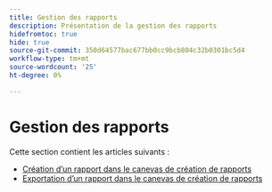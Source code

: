```yaml
---
title: Gestion des rapports
description: Présentation de la gestion des rapports
hidefromtoc: true
hide: true
source-git-commit: 350d64577bac677bb0cc9bcb804c32b0301bc5d4
workflow-type: tm+mt
source-wordcount: '25'
ht-degree: 0%

---
```



# Gestion des rapports

Cette section contient les articles suivants :

* [Création d’un rapport dans le canevas de création de rapports](../../../reports-and-dashboards/reporting-canvas/manage-reports/build-report.md)
* [Exportation d’un rapport dans le canevas de création de rapports](../../../reports-and-dashboards/reporting-canvas/manage-reports/export-report.md)
